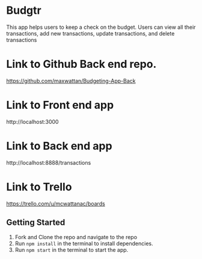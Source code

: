 # Budgtr
This app helps users to keep a check on the budget. Users can view all their transactions, add new transactions, update transactions, and delete transactions

# Link to Github Back end repo.

https://github.com/maxwattan/Budgeting-App-Back

# Link to Front end app

http://localhost:3000

# Link to Back end app

http://localhost:8888/transactions

# Link to Trello

https://trello.com/u/mcwattanac/boards

## Getting Started 
1. Fork and Clone the repo and navigate to the repo
2. Run `npm install` in the terminal to install dependencies.
3. Run `npm start` in the terminal to start the app.